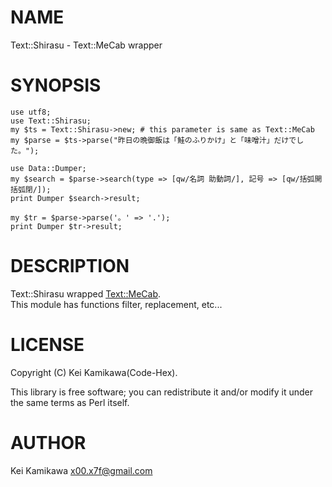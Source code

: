 # NAME

Text::Shirasu - Text::MeCab wrapper

# SYNOPSIS

    use utf8;
    use Text::Shirasu;
    my $ts = Text::Shirasu->new; # this parameter is same as Text::MeCab
    my $parse = $ts->parse("昨日の晩御飯は「鮭のふりかけ」と「味噌汁」だけでした。");

    use Data::Dumper;
    my $search = $parse->search(type => [qw/名詞 助動詞/], 記号 => [qw/括弧開 括弧閉/]);
    print Dumper $search->result;

    my $tr = $parse->parse('。' => '.');
    print Dumper $tr->result;

# DESCRIPTION

Text::Shirasu wrapped [Text::MeCab](https://metacpan.org/pod/Text::MeCab).  
This module has functions filter, replacement, etc...

# LICENSE

Copyright (C) Kei Kamikawa(Code-Hex).

This library is free software; you can redistribute it and/or modify
it under the same terms as Perl itself.

# AUTHOR

Kei Kamikawa <x00.x7f@gmail.com>
